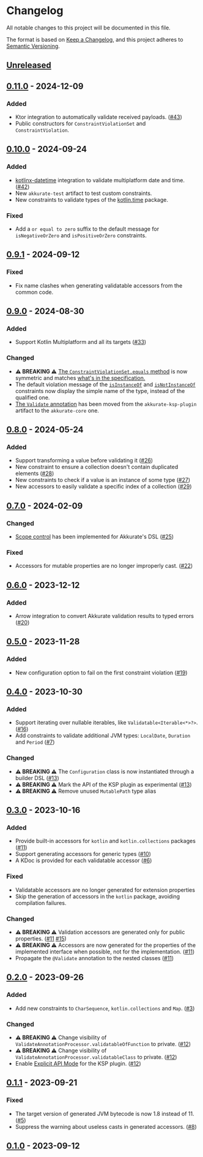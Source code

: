# Changelog
All notable changes to this project will be documented in this file.

The format is based on [Keep a Changelog](https://keepachangelog.com/en/1.0.0/), and this project adheres
to [Semantic Versioning](https://semver.org/spec/v2.0.0.html).

## [Unreleased]
## [0.11.0] - 2024-12-09
### Added
- Ktor integration to automatically validate received payloads. ([#43](https://github.com/nesk/akkurate/issues/43))
- Public constructors for `ConstraintViolationSet` and `ConstraintViolation`.

## [0.10.0] - 2024-09-24
### Added
- [kotlinx-datetime](https://github.com/Kotlin/kotlinx-datetime) integration to validate multiplatform date and time. ([#42](https://github.com/nesk/akkurate/issues/42))
- New `akkurate-test` artifact to test custom constraints.
- New constraints to validate types of the [kotlin.time](https://kotlinlang.org/api/latest/jvm/stdlib/kotlin.time/) package.

### Fixed
- Add a `or equal to zero` suffix to the default message for `isNegativeOrZero` and `isPositiveOrZero` constraints.

## [0.9.1] - 2024-09-12
### Fixed
- Fix name clashes when generating validatable accessors from the common code.

## [0.9.0] - 2024-08-30
### Added
- Support Kotlin Multiplatform and all its targets ([#33](https://github.com/nesk/akkurate/issues/33))

### Changed
- **⚠️ BREAKING ⚠️** [The `ConstraintViolationSet.equals` method](https://akkurate.dev/api/akkurate-core/dev.nesk.akkurate.constraints/-constraint-violation-set/equals.html) is now symmetric and matches [what's in the specification.](https://kotlinlang.org/api/latest/jvm/stdlib/kotlin/-any/equals.html)
- The default violation message of the [`isInstanceOf`](https://akkurate.dev/api/akkurate-core/dev.nesk.akkurate.constraints.builders/is-instance-of.html) and [`isNotInstanceOf`](https://akkurate.dev/api/akkurate-core/dev.nesk.akkurate.constraints.builders/is-not-instance-of.html) constraints now display the simple name of the type, instead of the qualified one.
- [The `Validate` annotation](https://akkurate.dev/api/akkurate-core/dev.nesk.akkurate.annotations/-validate/index.html) has been moved from the `akkurate-ksp-plugin` artifact to the `akkurate-core` one.

## [0.8.0] - 2024-05-24
### Added
- Support transforming a value before validating it ([#26](https://github.com/nesk/akkurate/issues/26))
- New constraint to ensure a collection doesn't contain duplicated elements ([#28](https://github.com/nesk/akkurate/issues/28))
- New constraints to check if a value is an instance of some type ([#27](https://github.com/nesk/akkurate/issues/27))
- New accessors to easily validate a specific index of a collection ([#29](https://github.com/nesk/akkurate/issues/29))

## [0.7.0] - 2024-02-09
### Changed
- [Scope control](https://kotlinlang.org/docs/type-safe-builders.html#scope-control-dslmarker) has been implemented for Akkurate's DSL ([#25](https://github.com/nesk/akkurate/issues/25))

### Fixed
- Accessors for mutable properties are no longer improperly cast. ([#22](https://github.com/nesk/akkurate/issues/22))

## [0.6.0] - 2023-12-12
### Added
- Arrow integration to convert Akkurate validation results to typed errors ([#20](https://github.com/nesk/akkurate/issues/20))

## [0.5.0] - 2023-11-28
### Added
- New configuration option to fail on the first constraint violation ([#19](https://github.com/nesk/akkurate/issues/19))

## [0.4.0] - 2023-10-30
### Added
- Support iterating over nullable iterables, like `Validatable<Iterable<*>?>`. ([#16](https://github.com/nesk/akkurate/issues/16))
- Add constraints to validate additional JVM types: `LocalDate`, `Duration` and `Period` ([#7](https://github.com/nesk/akkurate/issues/7))

### Changed
- **⚠️ BREAKING ⚠️** The `Configuration` class is now instantiated through a builder DSL ([#13](https://github.com/nesk/akkurate/issues/13))
- **⚠️ BREAKING ⚠️** Mark the API of the KSP plugin as experimental ([#13](https://github.com/nesk/akkurate/issues/13))
- **⚠️ BREAKING ⚠️** Remove unused `MutablePath` type alias

## [0.3.0] - 2023-10-16
### Added
- Provide built-in accessors for `kotlin` and `kotlin.collections` packages ([#11](https://github.com/nesk/akkurate/issues/11))
- Support generating accessors for generic types ([#10](https://github.com/nesk/akkurate/issues/10))
- A KDoc is provided for each validatable accessor ([#6](https://github.com/nesk/akkurate/issues/6))

### Fixed
- Validatable accessors are no longer generated for extension properties
- Skip the generation of accessors in the `kotlin` package, avoiding compilation failures.

### Changed
- **⚠️ BREAKING ⚠️** Validation accessors are generated only for public properties. ([#11](https://github.com/nesk/akkurate/issues/11) [#15](https://github.com/nesk/akkurate/issues/15))
- **⚠️ BREAKING ⚠️** Accessors are now generated for the properties of the implemented interface when possible, not for the implementation. ([#11](https://github.com/nesk/akkurate/issues/11))
- Propagate the `@Validate` annotation to the nested classes ([#11](https://github.com/nesk/akkurate/issues/11))

## [0.2.0] - 2023-09-26
### Added
- Add new constraints to `CharSequence`, `kotlin.collections` and `Map`. ([#3](https://github.com/nesk/akkurate/issues/3))

### Changed
- **⚠️ BREAKING ⚠️** Change visibility of `ValidateAnnotationProcessor.validatableOfFunction` to private. ([#12](https://github.com/nesk/akkurate/issues/12))
- **⚠️ BREAKING ⚠️** Change visibility of `ValidateAnnotationProcessor.validatableClass` to private. ([#12](https://github.com/nesk/akkurate/issues/12))
- Enable [Explicit API Mode](https://kotlinlang.org/docs/jvm-api-guidelines-backward-compatibility.html#explicit-api-mode) for the KSP plugin. ([#12](https://github.com/nesk/akkurate/issues/12))

## [0.1.1] - 2023-09-21
### Fixed
- The target version of generated JVM bytecode is now 1.8 instead of 11. ([#5](https://github.com/nesk/akkurate/issues/5))
- Suppress the warning about useless casts in generated accessors. ([#8](https://github.com/nesk/akkurate/issues/8))

## [0.1.0] - 2023-09-12
[Unreleased]: https://github.com/nesk/akkurate/compare/0.11.0...HEAD
[0.11.0]: https://github.com/nesk/akkurate/compare/0.10.0...0.11.0
[0.10.0]: https://github.com/nesk/akkurate/compare/0.9.1...0.10.0
[0.9.1]: https://github.com/nesk/akkurate/compare/0.9.0...0.9.1
[0.9.0]: https://github.com/nesk/akkurate/compare/0.8.0...0.9.0
[0.8.0]: https://github.com/nesk/akkurate/compare/0.7.0...0.8.0
[0.7.0]: https://github.com/nesk/akkurate/compare/0.6.0...0.7.0
[0.6.0]: https://github.com/nesk/akkurate/compare/0.5.0...0.6.0
[0.5.0]: https://github.com/nesk/akkurate/compare/0.4.0...0.5.0
[0.4.0]: https://github.com/nesk/akkurate/compare/0.3.0...0.4.0
[0.3.0]: https://github.com/nesk/akkurate/compare/0.2.0...0.3.0
[0.2.0]: https://github.com/nesk/akkurate/compare/0.1.1...0.2.0
[0.1.1]: https://github.com/nesk/akkurate/compare/0.1.0...0.1.1
[0.1.0]: https://github.com/nesk/akkurate/releases/tag/0.1.0
